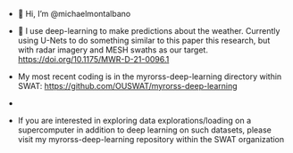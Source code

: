 - 👋 Hi, I’m @michaelmontalbano

- 👀 I use deep-learning to make predictions  about the weather. Currently using U-Nets to do something similar to this paper this research,  but with radar imagery and MESH swaths as our target. https://doi.org/10.1175/MWR-D-21-0096.1
- My most recent coding is in the myrorss-deep-learning directory within SWAT: https://github.com/OUSWAT/myrorss-deep-learning
- 
- If you are interested in exploring data explorations/loading on a supercomputer in addition to deep learning on such datasets, please visit my myrorss-deep-learning repository within the SWAT organization

<!---
michaelmontalbano/michaelmontalbano is a ✨ special ✨ repository because its `README.md` (this file) appears on your GitHub profile.
You can click the Preview link to take a look at your changes.
--->
